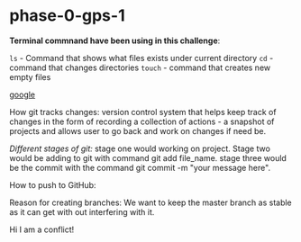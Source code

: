 # phase-0-gps-1
**Terminal commnand have been using in this challenge**:

```ls``` - Command that shows what files exists under current directory
```cd``` - command that changes directories
```touch``` - command that creates new empty files

[google](https://google.com/ "This is google")

How git tracks changes:
version control system that helps keep track of changes in the form of recording a collection of actions - a snapshot of projects and allows user to go back and work on changes if need be. 

*Different stages of git:*
stage one would working on project. Stage two would be adding to git with command git add file_name. stage three would be the commit with the command git commit -m "your message here".

How to push to GitHub:

Reason for creating branches:
We want to keep the master branch as stable as it can get with out interfering with it. 

Hi I am a conflict!

